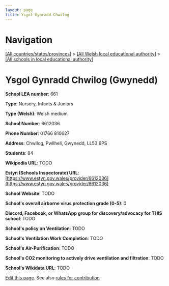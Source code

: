 ```yaml
---
layout: page
title: Ysgol Gynradd Chwilog
---
```

# Navigation

[[All countries/states/provinces]](../../..) > [[All Welsh local educational authority]](../..) > [[All schools in local educational authority]](..)

# Ysgol Gynradd Chwilog (Gwynedd)

**School LEA number**: 661

**Type**: Nursery, Infants & Juniors

**Type (Welsh)**: Welsh medium

**School Number**: 6612036

**Phone Number**: 01766 810627

**Address**: Chwilog, Pwllheli, Gwynedd, LL53 6PS

**Students**: 84

**Wikipedia URL**: TODO

**Estyn (Schools Inspectorate) URL**: [https://www.estyn.gov.wales/provider/6612036](https://www.estyn.gov.wales/provider/6612036)

**School Website**: TODO

**School's overall airborne virus protection grade (0-5)**: 0

**Discord, Facebook, or WhatsApp group for discovery/advocacy for THIS school**: TODO

**School's policy on Ventilation**: TODO

**School's Ventilation Work Completion**: TODO

**School's Air-Purification**: TODO

**School's CO2 monitoring to actively drive ventilation and filtration**: TODO

**School's Wikidata URL**: TODO




[Edit this page](https://github.com/ventilate-schools/Wales/edit/prif/./Gwynedd/Ysgol_Gynradd_Chwilog.md). See also [rules for contribution](../../../contribution-rules/)